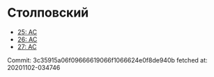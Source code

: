# Столповский
- [25: AC](25.md)
- [26: AC](26.md)
- [27: AC](27.md)

Commit: 3c35915a06f09666619066f1066624e0f8de940b
 fetched at: 20201102-034746
